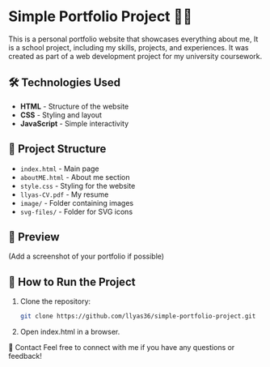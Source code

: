 # Simple Portfolio Project 🎨💼

This is a personal portfolio website that showcases everything about me, It is a school project, including my skills, projects, and experiences. It was created as part of a web development project for my university coursework.

## 🛠 Technologies Used
- **HTML** - Structure of the website  
- **CSS** - Styling and layout  
- **JavaScript** - Simple interactivity  

## 📂 Project Structure
- `index.html` - Main page  
- `aboutME.html` - About me section  
- `style.css` - Styling for the website  
- `llyas-CV.pdf` - My resume  
- `image/` - Folder containing images  
- `svg-files/` - Folder for SVG icons  

## 📸 Preview
(Add a screenshot of your portfolio if possible)

## 🚀 How to Run the Project
1. Clone the repository:  
   ```sh
   git clone https://github.com/llyas36/simple-portfolio-project.git
2. Open index.html in a browser.

📧 Contact
Feel free to connect with me if you have any questions or feedback!
